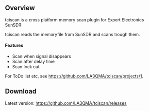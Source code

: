 ## Overview

tciscan is a cross platform memory scan plugin for Expert Electronics SunSDR

tciscan reads the memoryfile from SunSDR and scans trough them.

#### Features
* Scan when signal disappears
* Scan after delay time
* Scan lock out

For ToDo list etc, see <https://github.com/LA3QMA/tciscan/projects/1>.

## Download
Latest version: <https://github.com/LA3QMA/tciscan/releases>
